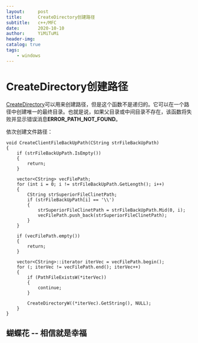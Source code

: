 ```yaml
---
layout:     post
title:      CreateDirectory创建路径
subtitle:   c++/MFC
date:       2020-10-10
author:     YiMiTuMi
header-img: 
catalog: true
tags:
    - windows
---
```


# CreateDirectory创建路径

[CreateDirectory](https://docs.microsoft.com/en-us/dotnet/api/system.io.directory.createdirectory?view=netcore-3.1)可以用来创建路径，但是这个函数不是递归的。它可以在一个路径中创建唯一的最终目录。也就是说，如果父目录或中间目录不存在，该函数将失败并显示错误消息**ERROR_PATH_NOT_FOUND**。

依次创建文件路径：

	void CreateClientFileBackUpPath(CString strFileBackUpPath)
	{	
		if (strFileBackUpPath.IsEmpty())
		{
			return;
		}
	
		vector<CString> vecFilePath;
		for (int i = 0; i != strFileBackUpPath.GetLength(); i++)
		{
			CString strSuperiorFileClinetPath;
			if (strFileBackUpPath[i] == '\\')
			{
				strSuperiorFileClinetPath = strFileBackUpPath.Mid(0, i);
				vecFilePath.push_back(strSuperiorFileClinetPath);
			}
		}
	
		if (vecFilePath.empty())
		{
			return;
		}
	
		vector<CString>::iterator iterVec = vecFilePath.begin();
		for (; iterVec != vecFilePath.end(); iterVec++)
		{
			if (PathFileExistsW(*iterVec))
			{
				continue;
			}
	
			CreateDirectoryW((*iterVec).GetString(), NULL);
		}
	}


## 蝴蝶花 -- 相信就是幸福 